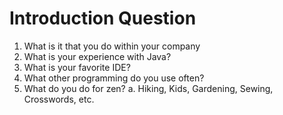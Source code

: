 # Introduction Question

1. What is it that you do within your company
2. What is your experience with Java?
3. What is your favorite IDE?
4. What other programming do you use often?
5. What do you do for zen?
   a. Hiking, Kids, Gardening, Sewing, Crosswords, etc.
